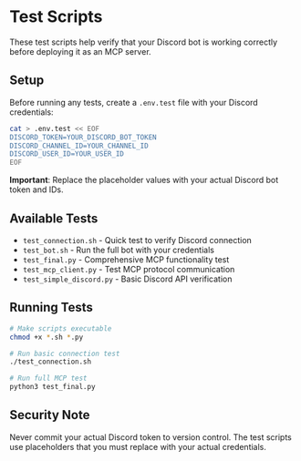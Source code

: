 # Test Scripts

These test scripts help verify that your Discord bot is working correctly before deploying it as an MCP server.

## Setup

Before running any tests, create a `.env.test` file with your Discord credentials:

```bash
cat > .env.test << EOF
DISCORD_TOKEN=YOUR_DISCORD_BOT_TOKEN
DISCORD_CHANNEL_ID=YOUR_CHANNEL_ID
DISCORD_USER_ID=YOUR_USER_ID
EOF
```

**Important**: Replace the placeholder values with your actual Discord bot token and IDs.

## Available Tests

- `test_connection.sh` - Quick test to verify Discord connection
- `test_bot.sh` - Run the full bot with your credentials
- `test_final.py` - Comprehensive MCP functionality test
- `test_mcp_client.py` - Test MCP protocol communication
- `test_simple_discord.py` - Basic Discord API verification

## Running Tests

```bash
# Make scripts executable
chmod +x *.sh *.py

# Run basic connection test
./test_connection.sh

# Run full MCP test
python3 test_final.py
```

## Security Note

Never commit your actual Discord token to version control. The test scripts use placeholders that you must replace with your actual credentials.